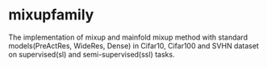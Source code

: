 # mixupfamily
The implementation of mixup and mainfold mixup method with standard models(PreActRes, WideRes, Dense) in Cifar10, Cifar100 and SVHN dataset on supervised(sl) and semi-supervised(ssl) tasks.
